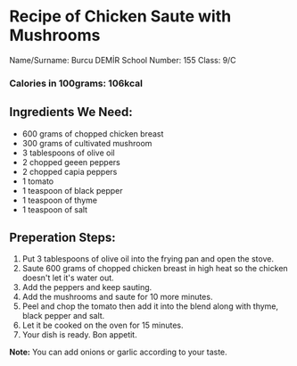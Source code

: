 # Recipe of Chicken Saute with Mushrooms
 Name/Surname: Burcu DEMİR
 School Number: 155
 Class: 9/C

### Calories in 100grams: 106kcal

## Ingredients We Need:
+ 600 grams of chopped chicken breast
+ 300 grams of cultivated mushroom
+ 3 tablespoons of olive oil
+ 2 chopped geeen peppers
+ 2 chopped capia peppers
+ 1 tomato
+ 1 teaspoon of black pepper
+ 1 teaspoon of thyme
+ 1 teaspoon of salt

## Preperation Steps:
 1. Put 3 tablespoons of olive oil into the frying pan and open the stove.
 2. Saute 600 grams of chopped chicken breast in high heat so the chicken doesn't let it's water out.
 3. Add the peppers and keep sauting.
 4. Add the mushrooms and saute for 10 more minutes.
 5. Peel and chop the tomato then add it into the blend along with thyme, black pepper and salt.
 6. Let it be cooked on the oven for 15 minutes.
 7. Your dish is ready. Bon appetit.

 **Note:** You can add onions or garlic according to your taste.

 
 
